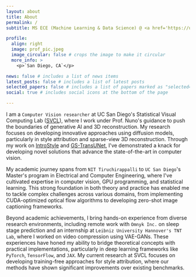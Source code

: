 ```yaml
---
layout: about
title: About
permalink: /
subtitle: MS ECE (Machine Learning & Data Science) @ <a href='https://ucsd.edu/'>UC San Diego</a>

profile:
  align: right
  image: prof_pic.jpeg
  image_circular: false # crops the image to make it circular
  more_info: >
    <p>`San Diego, CA`</p>

news: false # includes a list of news items
latest_posts: false # includes a list of latest posts
selected_papers: false # includes a list of papers marked as "selected={true}"
social: true # includes social icons at the bottom of the page

---
```


I am a `Computer Vision researcher` at UC San Diego's Statistical Visual Computing Lab ([SVCL](http://www.svcl.ucsd.edu/)), where I work under Prof. Nuno's guidance to push the boundaries of generative AI and 3D reconstruction. My research focuses on developing innovative approaches using diffusion models, particularly in style attribution and sparse-view 3D reconstruction. Through my work on [IntroStyle](https://anandk27.github.io/assets/html/IntroStyle/) and [GS-TransUNet](https://spie.org/medical-imaging/presentation/GS---TransUNet--Integrated-Gaussian-splatting-and-transformer/13407-122), I've demonstrated a knack for developing novel solutions that advance the state-of-the-art in computer vision.

My academic journey spans from `NIT Tiruchirappalli` to `UC San Diego`'s Master's program in Electrical and Computer Engineering, where I've cultivated expertise in computer vision, GPU programming, and statistical learning. This strong foundation in both theory and practice has enabled me to tackle complex challenges across various domains, from implementing CUDA-optimized optical flow algorithms to developing zero-shot image captioning frameworks.

Beyond academic achievements, I bring hands-on experience from diverse research environments, including remote work with `Omnyk Inc.` on sleep stage prediction and an internship at `Leibniz University Hannover's TNT Lab`, where I worked on video compression using VAE-GANs. These experiences have honed my ability to bridge theoretical concepts with practical implementations, particularly in deep learning frameworks like `PyTorch`, `TensorFlow`, and `JAX`. My current research at SVCL focuses on developing training-free approaches for style attribution, where our methods have shown significant improvements over existing benchmarks.